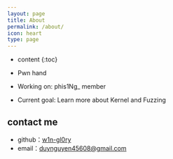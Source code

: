 ```yaml
---
layout: page
title: About
permalink: /about/
icon: heart
type: page
---
```


* content
{:toc}

* Pwn hand
* Working on: phis1Ng_ member
* Current goal: Learn more about Kernel and Fuzzing


## contact me

* github：[w1n-gl0ry](https://github.com/w1n-gl0ry)
* email：duynguyen45608@gmail.com
